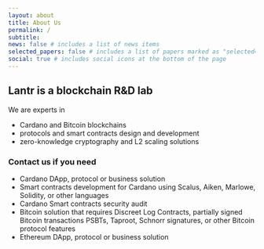 ```yaml
---
layout: about
title: About Us
permalink: /
subtitle:
news: false # includes a list of news items
selected_papers: false # includes a list of papers marked as "selected={true}"
social: true # includes social icons at the bottom of the page
---
```


## Lantr is a blockchain R&D lab

We are experts in

- Cardano and Bitcoin blockchains
- protocols and smart contracts design and development
- zero-knowledge cryptography and L2 scaling solutions

### Contact us if you need

- Cardano DApp, protocol or business solution
- Smart contracts development for Cardano using Scalus, Aiken, Marlowe, Solidity, or other languages
- Cardano Smart contracts security audit
- Bitcoin solution that requires Discreet Log Contracts, partially signed Bitcoin transactions PSBTs, Taproot, Schnorr signatures, or other Bitcoin protocol features
- Ethereum DApp, protocol or business solution
